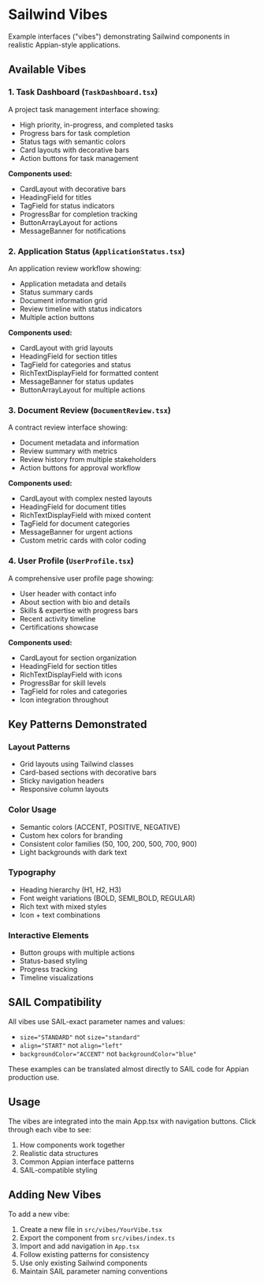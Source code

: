 # Sailwind Vibes

Example interfaces ("vibes") demonstrating Sailwind components in realistic Appian-style applications.

## Available Vibes

### 1. Task Dashboard (`TaskDashboard.tsx`)
A project task management interface showing:
- High priority, in-progress, and completed tasks
- Progress bars for task completion
- Status tags with semantic colors
- Card layouts with decorative bars
- Action buttons for task management

**Components used:**
- CardLayout with decorative bars
- HeadingField for titles
- TagField for status indicators
- ProgressBar for completion tracking
- ButtonArrayLayout for actions
- MessageBanner for notifications

### 2. Application Status (`ApplicationStatus.tsx`)
An application review workflow showing:
- Application metadata and details
- Status summary cards
- Document information grid
- Review timeline with status indicators
- Multiple action buttons

**Components used:**
- CardLayout with grid layouts
- HeadingField for section titles
- TagField for categories and status
- RichTextDisplayField for formatted content
- MessageBanner for status updates
- ButtonArrayLayout for multiple actions

### 3. Document Review (`DocumentReview.tsx`)
A contract review interface showing:
- Document metadata and information
- Review summary with metrics
- Review history from multiple stakeholders
- Action buttons for approval workflow

**Components used:**
- CardLayout with complex nested layouts
- HeadingField for document titles
- RichTextDisplayField with mixed content
- TagField for document categories
- MessageBanner for urgent actions
- Custom metric cards with color coding

### 4. User Profile (`UserProfile.tsx`)
A comprehensive user profile page showing:
- User header with contact info
- About section with bio and details
- Skills & expertise with progress bars
- Recent activity timeline
- Certifications showcase

**Components used:**
- CardLayout for section organization
- HeadingField for section titles
- RichTextDisplayField with icons
- ProgressBar for skill levels
- TagField for roles and categories
- Icon integration throughout

## Key Patterns Demonstrated

### Layout Patterns
- Grid layouts using Tailwind classes
- Card-based sections with decorative bars
- Sticky navigation headers
- Responsive column layouts

### Color Usage
- Semantic colors (ACCENT, POSITIVE, NEGATIVE)
- Custom hex colors for branding
- Consistent color families (50, 100, 200, 500, 700, 900)
- Light backgrounds with dark text

### Typography
- Heading hierarchy (H1, H2, H3)
- Font weight variations (BOLD, SEMI_BOLD, REGULAR)
- Rich text with mixed styles
- Icon + text combinations

### Interactive Elements
- Button groups with multiple actions
- Status-based styling
- Progress tracking
- Timeline visualizations

## SAIL Compatibility

All vibes use SAIL-exact parameter names and values:
- `size="STANDARD"` not `size="standard"`
- `align="START"` not `align="left"`
- `backgroundColor="ACCENT"` not `backgroundColor="blue"`

These examples can be translated almost directly to SAIL code for Appian production use.

## Usage

The vibes are integrated into the main App.tsx with navigation buttons. Click through each vibe to see:
1. How components work together
2. Realistic data structures
3. Common Appian interface patterns
4. SAIL-compatible styling

## Adding New Vibes

To add a new vibe:
1. Create a new file in `src/vibes/YourVibe.tsx`
2. Export the component from `src/vibes/index.ts`
3. Import and add navigation in `App.tsx`
4. Follow existing patterns for consistency
5. Use only existing Sailwind components
6. Maintain SAIL parameter naming conventions
